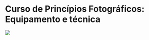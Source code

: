 # Curso de Princípios Fotográficos: Equipamento e técnica
![](https://www.alura.com.br/assets/api/share/curso-principios-fotograficos.png)

